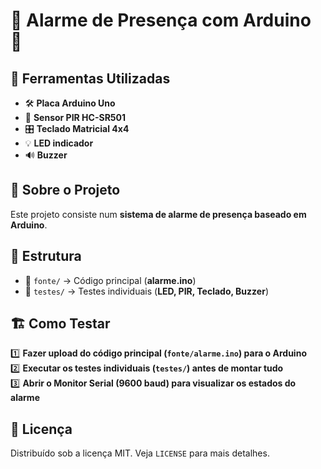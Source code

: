 # 📢 Alarme de Presença com Arduino 🚨  

## 🔧 Ferramentas Utilizadas  

- 🛠️ **Placa Arduino Uno**  
- 📡 **Sensor PIR HC-SR501**  
- 🎛️ **Teclado Matricial 4x4**  
- 💡 **LED indicador**  
- 🔊 **Buzzer**  

## 📜 Sobre o Projeto  

Este projeto consiste num **sistema de alarme de presença baseado em Arduino**.  

## 📂 Estrutura  

- 📂 `fonte/` → Código principal (**alarme.ino**)  
- 📂 `testes/` → Testes individuais (**LED, PIR, Teclado, Buzzer**)  

## 🏗️ Como Testar  

1️⃣ **Fazer upload do código principal (`fonte/alarme.ino`) para o Arduino**  
2️⃣ **Executar os testes individuais (`testes/`) antes de montar tudo**  
3️⃣ **Abrir o Monitor Serial (9600 baud) para visualizar os estados do alarme**  

## 📜 Licença  

Distribuído sob a licença MIT. Veja `LICENSE` para mais detalhes.
